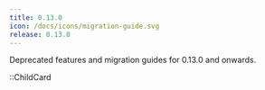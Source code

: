 ```yaml
---
title: 0.13.0
icon: /docs/icons/migration-guide.svg
release: 0.13.0
---
```


Deprecated features and migration guides for 0.13.0 and onwards.

::ChildCard